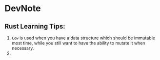 # DevNote

## Rust Learning Tips:

1. `Cow` is used when you have a data structure which should be immutable most time,
   while you still want to have the ability to mutate it when necessary.
2. 